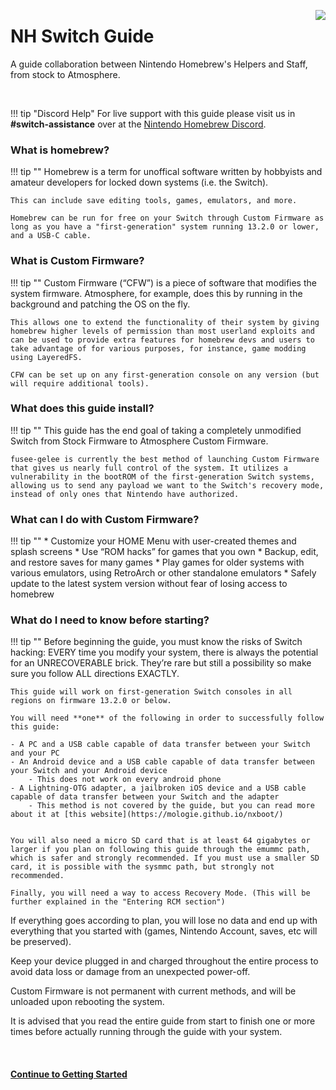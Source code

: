 <a href="https://discord.gg/C29hYvh" target="_blank"><img style="float: right;" src="img/discord.png"></a>

# NH Switch Guide

A guide collaboration between Nintendo Homebrew's Helpers and Staff, from stock to Atmosphere.

&nbsp;

!!! tip "Discord Help"
    For live support with this guide please visit us in **#switch-assistance** over at the [Nintendo Homebrew Discord](https://discord.gg/C29hYvh).

### What is homebrew?

!!! tip ""
    Homebrew is a term for unoffical software written by hobbyists and amateur developers for locked down systems (i.e. the Switch).

    This can include save editing tools, games, emulators, and more.

    Homebrew can be run for free on your Switch through Custom Firmware as long as you have a "first-generation" system running 13.2.0 or lower, and a USB-C cable.

### What is Custom Firmware?

!!! tip ""
    Custom Firmware (“CFW”) is a piece of software that modifies the system firmware.
    Atmosphere, for example, does this by running in the background and patching the OS on the fly.

    This allows one to extend the functionality of their system by giving homebrew higher levels of permission than most userland exploits and can be used to provide extra features for homebrew devs and users to take advantage of for various purposes, for instance, game modding using LayeredFS.

    CFW can be set up on any first-generation console on any version (but will require additional tools).

### What does this guide install?

!!! tip ""
    This guide has the end goal of taking a completely unmodified Switch from Stock Firmware to Atmosphere Custom Firmware.

    fusee-gelee is currently the best method of launching Custom Firmware that gives us nearly full control of the system. It utilizes a vulnerability in the bootROM of the first-generation Switch systems, allowing us to send any payload we want to the Switch's recovery mode, instead of only ones that Nintendo have authorized.

### What can I do with Custom Firmware?

!!! tip ""
    * Customize your HOME Menu with user-created themes and splash screens
    * Use “ROM hacks” for games that you own
    * Backup, edit, and restore saves for many games
    * Play games for older systems with various emulators, using RetroArch or other standalone emulators
    * Safely update to the latest system version without fear of losing access to homebrew

### What do I need to know before starting?

!!! tip ""
    Before beginning the guide, you must know the risks of Switch hacking: EVERY time you modify your system, there is always the potential for an UNRECOVERABLE brick. They’re rare but still a possibility so make sure you follow ALL directions EXACTLY.

    This guide will work on first-generation Switch consoles in all regions on firmware 13.2.0 or below.

    You will need **one** of the following in order to successfully follow this guide:

    - A PC and a USB cable capable of data transfer between your Switch and your PC
    - An Android device and a USB cable capable of data transfer between your Switch and your Android device
		- This does not work on every android phone
    - A Lightning-OTG adapter, a jailbroken iOS device and a USB cable capable of data transfer between your Switch and the adapter
        - This method is not covered by the guide, but you can read more about it at [this website](https://mologie.github.io/nxboot/)


    You will also need a micro SD card that is at least 64 gigabytes or larger if you plan on following this guide through the emummc path, which is safer and strongly recommended. If you must use a smaller SD card, it is possible with the sysmmc path, but strongly not recommended.

    Finally, you will need a way to access Recovery Mode. (This will be further explained in the "Entering RCM section")

If everything goes according to plan, you will lose no data and end up with everything that you started with (games, Nintendo Account, saves, etc will be preserved).

Keep your device plugged in and charged throughout the entire process to avoid data loss or damage from an unexpected power-off.

Custom Firmware is not permanent with current methods, and will be unloaded upon rebooting the system.

It is advised that you read the entire guide from start to finish one or more times before actually running through the guide with your system.

&nbsp;

#### [Continue to Getting Started <i class="fa fa-arrow-circle-right fa-lg"></i>](user_guide/getting_started.md) 
